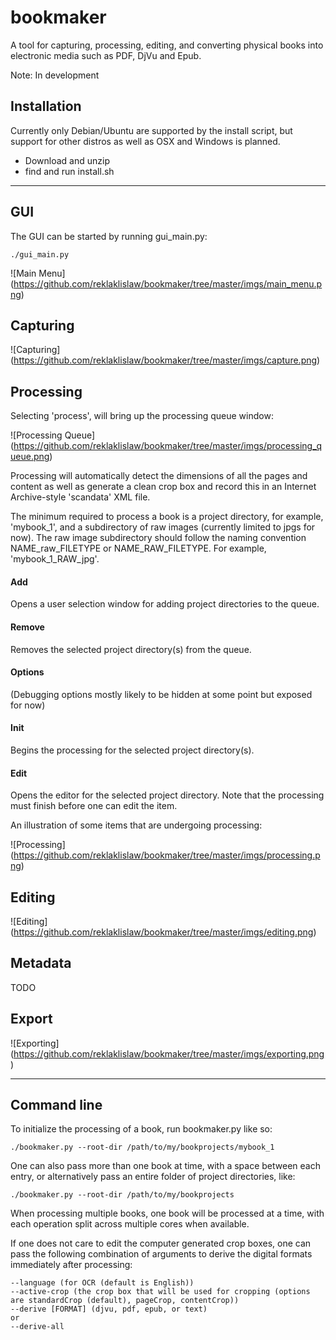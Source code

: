 bookmaker
=========
A tool for capturing, processing, editing, and converting physical books into electronic media such as PDF, DjVu and Epub.


Note: In development


Installation
------------

Currently only Debian/Ubuntu are supported by the install script, but support for other distros as well as OSX and Windows is planned.

- Download and unzip
- find and run install.sh


---
GUI
---

The GUI can be started by running gui_main.py:

    ./gui_main.py

![Main Menu] (https://github.com/reklaklislaw/bookmaker/tree/master/imgs/main_menu.png)    


<h2>Capturing</h2>

![Capturing] (https://github.com/reklaklislaw/bookmaker/tree/master/imgs/capture.png)


<h2>Processing</h2>

Selecting 'process', will bring up the processing queue window:

![Processing Queue] (https://github.com/reklaklislaw/bookmaker/tree/master/imgs/processing_queue.png)


Processing will automatically detect the dimensions of all the pages and content as well as generate a clean crop box and record this in an Internet Archive-style 'scandata' XML file.

The minimum required to process a book is a project directory, for example, 'mybook_1', and a subdirectory of raw images (currently limited to jpgs for now). The raw image subdirectory should follow the naming convention NAME_raw_FILETYPE or NAME_RAW_FILETYPE. For example, 'mybook_1_RAW_jpg'.


<h4>Add</h4>
Opens a user selection window for adding project directories to the queue.

<h4>Remove</h4>
Removes the selected project directory(s) from the queue.

<h4>Options</h4>
(Debugging options mostly likely to be hidden at some point but exposed for now)

<h4>Init</h4>
Begins the processing for the selected project directory(s).

<h4>Edit</h4>
Opens the editor for the selected project directory. Note that the processing must finish before one can edit the item. 


An illustration of some items that are undergoing processing:

![Processing] (https://github.com/reklaklislaw/bookmaker/tree/master/imgs/processing.png)


<h2>Editing</h2>
 
![Editing] (https://github.com/reklaklislaw/bookmaker/tree/master/imgs/editing.png)


<h2>Metadata</h2>
TODO


<h2>Export</h2>

![Exporting] (https://github.com/reklaklislaw/bookmaker/tree/master/imgs/exporting.png)


----
Command line
----

To initialize the processing of a book, run bookmaker.py like so:

    ./bookmaker.py --root-dir /path/to/my/bookprojects/mybook_1

One can also pass more than one book at time, with a space between each entry, or alternatively pass an entire folder of project directories, like:

    ./bookmaker.py --root-dir /path/to/my/bookprojects

When processing multiple books, one book will be processed at a time, with each operation split across multiple cores when available. 

If one does not care to edit the computer generated crop boxes, one can pass the following combination of arguments to derive the digital formats immediately after processing:

    --language (for OCR (default is English))
    --active-crop (the crop box that will be used for cropping (options are standardCrop (default), pageCrop, contentCrop))
    --derive [FORMAT] (djvu, pdf, epub, or text)
    or
    --derive-all
